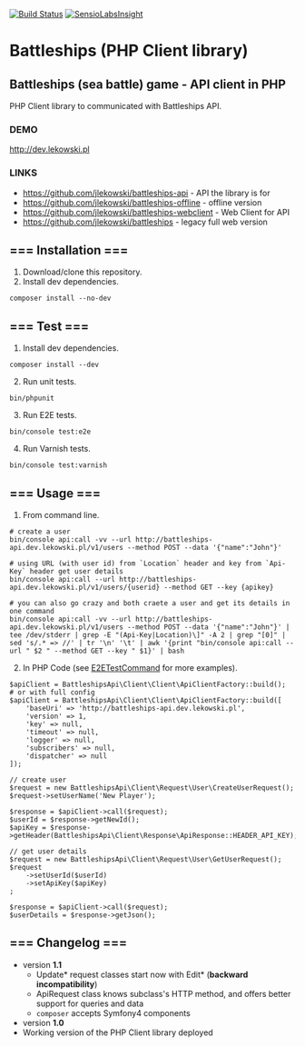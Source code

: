 [![Build Status](https://travis-ci.org/jlekowski/battleships-apiclient.svg?branch=master)](https://travis-ci.org/jlekowski/battleships-apiclient)
[![SensioLabsInsight](https://insight.sensiolabs.com/projects/73cc6cc3-4028-4dde-abcd-41e66dd6f328/mini.png)](https://insight.sensiolabs.com/projects/73cc6cc3-4028-4dde-abcd-41e66dd6f328)

# Battleships (PHP Client library)

## Battleships (sea battle) game - API client in PHP
PHP Client library to communicated with Battleships API.

### DEMO
http://dev.lekowski.pl

### LINKS
* https://github.com/jlekowski/battleships-api - API the library is for
* https://github.com/jlekowski/battleships-offline - offline version
* https://github.com/jlekowski/battleships-webclient - Web Client for API
* https://github.com/jlekowski/battleships - legacy full web version

## === Installation ===
1. Download/clone this repository.
2. Install dev dependencies.
```
composer install --no-dev
```

## === Test ===
1. Install dev dependencies.
```
composer install --dev
```
2. Run unit tests.
```
bin/phpunit
```
3. Run E2E tests.
```
bin/console test:e2e
```
4. Run Varnish tests.
```
bin/console test:varnish
```

## === Usage ===
1. From command line.
```
# create a user
bin/console api:call -vv --url http://battleships-api.dev.lekowski.pl/v1/users --method POST --data '{"name":"John"}'

# using URL (with user id) from `Location` header and key from `Api-Key` header get user details
bin/console api:call --url http://battleships-api.dev.lekowski.pl/v1/users/{userid} --method GET --key {apikey}

# you can also go crazy and both craete a user and get its details in one command
bin/console api:call -vv --url http://battleships-api.dev.lekowski.pl/v1/users --method POST --data '{"name":"John"}' | tee /dev/stderr | grep -E "(Api-Key|Location)\]" -A 2 | grep "[0]" | sed 's/.* => //' | tr '\n' '\t' | awk '{print "bin/console api:call --url " $2 " --method GET --key " $1}' | bash
```
2. In PHP Code (see [E2ETestCommand](src/Command/E2ETestCommand.php) for more examples).
```
$apiClient = BattleshipsApi\Client\Client\ApiClientFactory::build();
# or with full config
$apiClient = BattleshipsApi\Client\Client\ApiClientFactory::build([
    'baseUri' => 'http://battleships-api.dev.lekowski.pl',
    'version' => 1,
    'key' => null,
    'timeout' => null,
    'logger' => null,
    'subscribers' => null,
    'dispatcher' => null
]);

// create user
$request = new BattleshipsApi\Client\Request\User\CreateUserRequest();
$request->setUserName('New Player');

$response = $apiClient->call($request);
$userId = $response->getNewId();
$apiKey = $response->getHeader(BattleshipsApi\Client\Response\ApiResponse::HEADER_API_KEY);

// get user details
$request = new BattleshipsApi\Client\Request\User\GetUserRequest();
$request
    ->setUserId($userId)
    ->setApiKey($apiKey)
;

$response = $apiClient->call($request);
$userDetails = $response->getJson();
```

## === Changelog ===

* version **1.1**
  * Update* request classes start now with Edit* (**backward incompatibility**)
  * ApiRequest class knows subclass's HTTP method, and offers better support for queries and data
  * `composer` accepts Symfony4 components
* version **1.0**
 * Working version of the PHP Client library deployed
